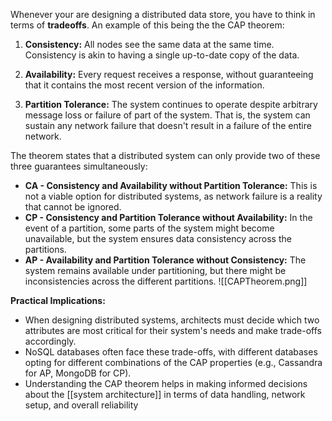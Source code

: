 Whenever your are designing a distributed data store, you have to think in terms of **tradeoffs**. An example of this being the the CAP theorem:

1. **Consistency:** All nodes see the same data at the same time. Consistency is akin to having a single up-to-date copy of the data.
    
2. **Availability:** Every request receives a response, without guaranteeing that it contains the most recent version of the information. 
    
3. **Partition Tolerance:** The system continues to operate despite arbitrary message loss or failure of part of the system. That is, the system can sustain any network failure that doesn't result in a failure of the entire network.
    

The theorem states that a distributed system can only provide two of these three guarantees simultaneously:

- **CA - Consistency and Availability without Partition Tolerance:** This is not a viable option for distributed systems, as network failure is a reality that cannot be ignored.
- **CP - Consistency and Partition Tolerance without Availability:** In the event of a partition, some parts of the system might become unavailable, but the system ensures data consistency across the partitions.
- **AP - Availability and Partition Tolerance without Consistency:** The system remains available under partitioning, but there might be inconsistencies across the different partitions.
![[CAPTheorem.png]]

**Practical Implications:**

- When designing distributed systems, architects must decide which two attributes are most critical for their system's needs and make trade-offs accordingly.
- NoSQL databases often face these trade-offs, with different databases opting for different combinations of the CAP properties (e.g., Cassandra for AP, MongoDB for CP).
- Understanding the CAP theorem helps in making informed decisions about the [[system architecture]] in terms of data handling, network setup, and overall reliability
